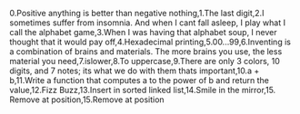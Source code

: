 0.Positive anything is better than negative nothing,1.The last digit,2.I sometimes suffer from insomnia. And when I cant fall asleep, I play what I call the alphabet game,3.When I was having that alphabet soup, I never thought that it would pay off,4.Hexadecimal printing,5.00...99,6.Inventing is a combination of brains and materials. The more brains you use, the less material you need,7.islower,8.To uppercase,9.There are only 3 colors, 10 digits, and 7 notes; its what we do with them thats important,10.a + b,11.Write a function that computes a to the power of b and return the value,12.Fizz Buzz,13.Insert in sorted linked list,14.Smile in the mirror,15. Remove at position,15.Remove at position
